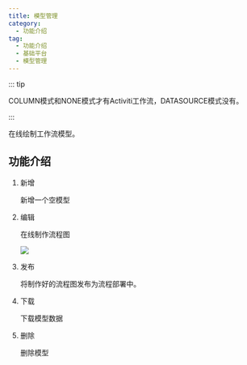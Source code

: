```yaml
---
title: 模型管理
category:
  - 功能介绍
tag:
  - 功能介绍
  - 基础平台
  - 模型管理
---
```


::: tip

COLUMN模式和NONE模式才有Activiti工作流，DATASOURCE模式没有。

::: 

在线绘制工作流模型。



## 功能介绍

1. 新增

   新增一个空模型

2. 编辑

   在线制作流程图

   ![](/images/intro/基础平台_模型管理_编辑.png)

3. 发布

   将制作好的流程图发布为流程部署中。

4. 下载

   下载模型数据

5. 删除

   删除模型
